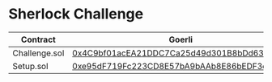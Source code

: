 # Sherlock Challenge

| Contract               | Goerli                                                                                                                       |
| ---------------------- | ---------------------------------------------------------------------------------------------------------------------------- |
| Challenge.sol          | [0x4C9bf01acEA21DDC7Ca25d49d301B8bDd63c1966](https://goerli.etherscan.io/address/0x4C9bf01acEA21DDC7Ca25d49d301B8bDd63c1966) |
| Setup.sol              | [0xe95dF719Fc223CD8E57bA9bAAb8E86bEDF3e5d69](https://goerli.etherscan.io/address/0xe95dF719Fc223CD8E57bA9bAAb8E86bEDF3e5d69) |

